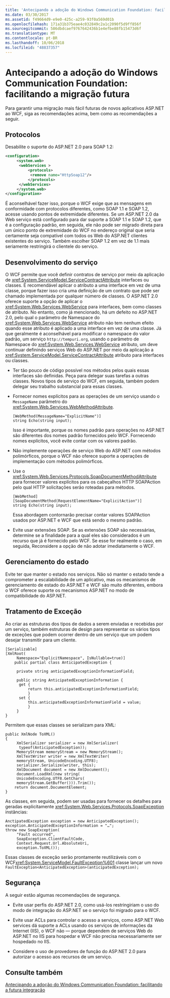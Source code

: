 ```yaml
---
title: 'Antecipando a adoção do Windows Communication Foundation: facilitando a migração futura'
ms.date: 03/30/2017
ms.assetid: f49664d9-e9e0-425c-a259-93f0a569d01b
ms.openlocfilehash: 171a31b375eae4c032849c2a1c2090f5d9ff856f
ms.sourcegitcommit: 586dbdcaef9767642436b1e4efbe88fb15473d6f
ms.translationtype: MT
ms.contentlocale: pt-BR
ms.lasthandoff: 10/06/2018
ms.locfileid: "48837357"
---
```

# <a name="anticipating-adopting-the-windows-communication-foundation-easing-future-migration"></a>Antecipando a adoção do Windows Communication Foundation: facilitando a migração futura
Para garantir uma migração mais fácil futuras de novos aplicativos ASP.NET ao WCF, siga as recomendações acima, bem como as recomendações a seguir.  
  
## <a name="protocols"></a>Protocolos  
 Desabilite o suporte do ASP.NET 2.0 para SOAP 1.2:  
  
```xml  
<configuration>  
     <system.web>  
      <webServices >  
          <protocols>  
           <remove name="HttpSoap12"/>  
          </protocols>    
      </webServices>  
     </system.web>   
</configuration>  
```  
  
 É aconselhável fazer isso, porque o WCF exige que as mensagens em conformidade com protocolos diferentes, como SOAP 1.1 e SOAP 1.2, acesse usando pontos de extremidade diferentes. Se um ASP.NET 2.0 da Web serviço está configurado para dar suporte a SOAP 1.1 e SOAP 1.2, que é a configuração padrão, em seguida, ele não pode ser migrado direta para um único ponto de extremidade do WCF no endereço original que seria certamente seja compatível com todos os Web do ASP.NET clientes existentes do serviço. Também escolher SOAP 1.2 em vez de 1.1 mais seriamente restringirá o clientele do serviço.  
  
## <a name="service-development"></a>Desenvolvimento do serviço  
 O WCF permite que você definir contratos de serviço por meio da aplicação de <xref:System.ServiceModel.ServiceContractAttribute> interfaces ou classes. É recomendável aplicar o atributo a uma interface em vez de uma classe, porque fazer isso cria uma definição de um contrato que pode ser chamado implementada por qualquer número de classes. O ASP.NET 2.0 oferece suporte a opção de aplicar o <xref:System.Web.Services.WebService> para interfaces, bem como classes de atributo. No entanto, como já mencionado, há um defeito no ASP.NET 2.0, pelo qual o parâmetro de Namespace do <xref:System.Web.Services.WebService> atributo não tem nenhum efeito quando esse atributo é aplicado a uma interface em vez de uma classe. Já que geralmente é aconselhável para modificar o namespace do valor padrão, um serviço `http://tempuri.org`, usando o parâmetro de Namespace do <xref:System.Web.Services.WebService> atributo, um deve continuar definindo serviços Web do ASP.NET por meio da aplicação a <xref:System.ServiceModel.ServiceContractAttribute> atributo para interfaces ou classes.  
  
-   Ter tão pouco de código possível nos métodos pelos quais essas interfaces são definidas. Peça para delegar suas tarefas a outras classes. Novos tipos de serviço do WCF, em seguida, também podem delegar seu trabalho substancial para essas classes.  
  
-   Fornecer nomes explícitos para as operações de um serviço usando o `MessageName` parâmetro do <xref:System.Web.Services.WebMethodAttribute>.  
  
    ```  
    [WebMethod(MessageName="ExplicitName")]  
    string Echo(string input);  
    ```  
  
     Isso é importante, porque os nomes padrão para operações no ASP.NET são diferentes dos nomes padrão fornecidos pelo WCF. Fornecendo nomes explícitos, você evite contar com os valores padrão.  
  
-   Não implemente operações de serviço Web do ASP.NET com métodos polimórficos, porque o WCF não oferece suporte a operações de implementação com métodos polimórficos.  
  
-   Use o <xref:System.Web.Services.Protocols.SoapDocumentMethodAttribute> para fornecer valores explícitos para os cabeçalhos HTTP SOAPAction pelo qual HTTP solicitações serão roteadas para métodos.  
  
    ```  
    [WebMethod]  
    [SoapDocumentMethod(RequestElementName="ExplicitAction")]  
    string Echo(string input);  
    ```  
  
     Essa abordagem contornarão precisar contar valores SOAPAction usados por ASP.NET e WCF que está sendo o mesmo padrão.  
  
-   Evite usar extensões SOAP. Se as extensões SOAP são necessárias, determine se a finalidade para a qual eles são considerados é um recurso que já é fornecido pelo WCF. Se esse for realmente o caso, em seguida, Reconsidere a opção de não adotar imediatamente o WCF.  
  
## <a name="state-management"></a>Gerenciamento do estado  
 Evite ter que manter o estado nos serviços. Não só manter o estado tende a comprometer a escalabilidade de um aplicativo, mas os mecanismos de gerenciamento de estado do ASP.NET e WCF são muito diferentes, embora o WCF oferece suporte os mecanismos ASP.NET no modo de compatibilidade do ASP.NET.  
  
## <a name="exception-handling"></a>Tratamento de Exceção  
 Ao criar as estruturas dos tipos de dados a serem enviadas e recebidas por um serviço, também estruturas de design para representar os vários tipos de exceções que podem ocorrer dentro de um serviço que um podem desejar transmitir para um cliente.  
  
```  
[Serializable]  
[XmlRoot(  
     Namespace="ExplicitNamespace", IsNullable=true)]  
    public partial class AnticipatedException {  
  
     private string anticipatedExceptionInformationField;  
  
     public string AnticipatedExceptionInformation {  
      get {  
          return this.anticipatedExceptionInformationField;  
          }  
      set {  
          this.anticipatedExceptionInformationField = value;  
          }  
     }  
}  
```  
  
 Permitem que essas classes se serializam para XML:  
  
```  
public XmlNode ToXML()  
{  
     XmlSerializer serializer = new XmlSerializer(  
      typeof(AnticipatedException));  
     MemoryStream memoryStream = new MemoryStream();  
     XmlTextWriter writer = new XmlTextWriter(  
     memoryStream, UnicodeEncoding.UTF8);  
     serializer.Serialize(writer, this);  
     XmlDocument document = new XmlDocument();  
     document.LoadXml(new string(  
     UnicodeEncoding.UTF8.GetChars(  
     memoryStream.GetBuffer())).Trim());  
    return document.DocumentElement;  
}  
```  
  
 As classes, em seguida, podem ser usadas para fornecer os detalhes para geradas explicitamente <xref:System.Web.Services.Protocols.SoapException> instâncias:  
  
```  
AnctipatedException exception = new AnticipatedException();  
exception.AnticipatedExceptionInformation = "…";  
throw new SoapException(  
     "Fault occurred",  
     SoapException.ClientFaultCode,  
     Context.Request.Url.AbsoluteUri,  
     exception.ToXML());  
```  
  
 Essas classes de exceção serão prontamente reutilizáveis com o WCF<xref:System.ServiceModel.FaultException%601> classe lançar um novo `FaultException<AnticipatedException>(anticipatedException);`  
  
## <a name="security"></a>Segurança  
 A seguir estão algumas recomendações de segurança.  
  
-   Evite usar perfis do ASP.NET 2.0, como usá-los restringiriam o uso do modo de integração do ASP.NET se o serviço foi migrado para o WCF.  
  
-   Evite usar ACLs para controlar o acesso a serviços, como ASP.NET Web services dá suporte a ACLs usando os serviços de informações da Internet (IIS), o WCF não — porque dependem de serviços Web do ASP.NET no IIS para hospedar e WCF não precisa necessariamente ser hospedado no IIS.  
  
-   Considere o uso de provedores de função do ASP.NET 2.0 para autorizar o acesso aos recursos de um serviço.  
  
## <a name="see-also"></a>Consulte também  
 [Antecipando a adoção do Windows Communication Foundation: facilitando a futura integração](../../../../docs/framework/wcf/feature-details/anticipating-adopting-the-wcf-easing-future-integration.md)
